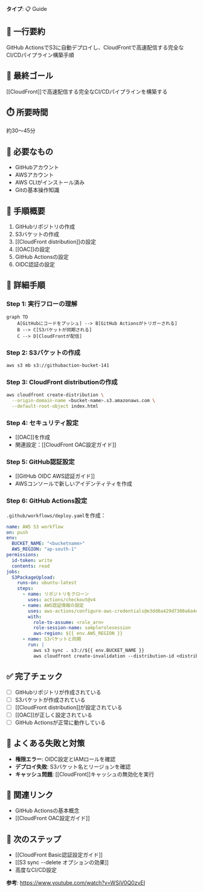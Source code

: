 **タイプ**: 📋 Guide

## 📝 一行要約
GitHub ActionsでS3に自動デプロイし、CloudFrontで高速配信する完全なCI/CDパイプライン構築手順

## 🎯 最終ゴール
[[CloudFront]]で高速配信する完全なCI/CDパイプラインを構築する

## ⏱️ 所要時間
約30〜45分

## 🧰 必要なもの
- GitHubアカウント
- AWSアカウント
- AWS CLIがインストール済み
- Gitの基本操作知識

## 📝 手順概要
1. GitHubリポジトリの作成
2. S3バケットの作成
3. [[CloudFront distribution]]の設定
4. [[OAC]]の設定
5. GitHub Actionsの設定
6. OIDC認証の設定

## 🔧 詳細手順

### Step 1: 実行フローの理解
```mermaid
graph TD
    A[GitHubにコードをプッシュ] --> B[GitHub Actionsがトリガーされる]
    B --> C[S3バケットが同期される]
    C --> D[CloudFrontが配信]
```

### Step 2: S3バケットの作成
```bash
aws s3 mb s3://githubaction-bucket-141
```

### Step 3: CloudFront distributionの作成
```bash
aws cloudfront create-distribution \
  --origin-domain-name <bucket-name>.s3.amazonaws.com \
  --default-root-object index.html
```

### Step 4: セキュリティ設定
- [[OAC]]を作成
- 関連設定：[[CloudFront OAC設定ガイド]]

### Step 5: GitHub認証設定
- [[GitHub OIDC AWS認証ガイド]]
- AWSコンソールで新しいアイデンティティを作成

### Step 6: GitHub Actions設定
`.github/workflows/deploy.yaml`を作成：

```yaml
name: AWS S3 workflow
on: push
env:
  BUCKET_NAME: "<bucketname>"
  AWS_REGION: "ap-south-1"
permissions:
  id-token: write
  contents: read
jobs:
  S3PackageUpload:
    runs-on: ubuntu-latest
    steps:
      - name: リポジトリをクローン
        uses: actions/checkout@v4
      - name: AWS認証情報の設定
        uses: aws-actions/configure-aws-credentials@e3dd6a429d7300a6a4c196c26e071d42e0343502
        with:
          role-to-assume: <role_arn>
          role-session-name: samplerolesession
          aws-region: ${{ env.AWS_REGION }}
      - name: S3バケットと同期
        run: |
          aws s3 sync . s3://${{ env.BUCKET_NAME }}
          aws cloudfront create-invalidation --distribution-id <distribution_id> --paths '/*'
```

## ✅ 完了チェック
- [ ] GitHubリポジトリが作成されている
- [ ] S3バケットが作成されている
- [ ] [[CloudFront distribution]]が設定されている
- [ ] [[OAC]]が正しく設定されている
- [ ] GitHub Actionsが正常に動作している

## 🚨 よくある失敗と対策
- **権限エラー**: OIDC設定とIAMロールを確認
- **デプロイ失敗**: S3バケット名とリージョンを確認
- **キャッシュ問題**: [[CloudFront]]キャッシュの無効化を実行

## 🔄 関連リンク
- GitHub Actionsの基本概念
- [[CloudFront OAC設定ガイド]]

## 🚀 次のステップ
- [[CloudFront Basic認証設定ガイド]]
- [[S3 sync --delete オプションの効果]]
- 高度なCI/CD設定

**参考**: https://www.youtube.com/watch?v=WSiV0Q0zvEI